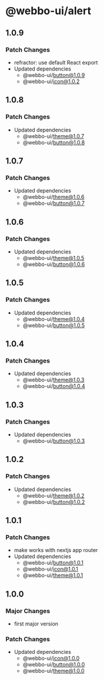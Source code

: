 # @webbo-ui/alert

## 1.0.9

### Patch Changes

- refractor: use default React export
- Updated dependencies
  - @webbo-ui/button@1.0.9
  - @webbo-ui/icon@1.0.2

## 1.0.8

### Patch Changes

- Updated dependencies
  - @webbo-ui/theme@1.0.7
  - @webbo-ui/button@1.0.8

## 1.0.7

### Patch Changes

- Updated dependencies
  - @webbo-ui/theme@1.0.6
  - @webbo-ui/button@1.0.7

## 1.0.6

### Patch Changes

- Updated dependencies
  - @webbo-ui/theme@1.0.5
  - @webbo-ui/button@1.0.6

## 1.0.5

### Patch Changes

- Updated dependencies
  - @webbo-ui/theme@1.0.4
  - @webbo-ui/button@1.0.5

## 1.0.4

### Patch Changes

- Updated dependencies
  - @webbo-ui/theme@1.0.3
  - @webbo-ui/button@1.0.4

## 1.0.3

### Patch Changes

- Updated dependencies
  - @webbo-ui/button@1.0.3

## 1.0.2

### Patch Changes

- Updated dependencies
  - @webbo-ui/theme@1.0.2
  - @webbo-ui/button@1.0.2

## 1.0.1

### Patch Changes

- make works with nextjs app router
- Updated dependencies
  - @webbo-ui/button@1.0.1
  - @webbo-ui/icon@1.0.1
  - @webbo-ui/theme@1.0.1

## 1.0.0

### Major Changes

- first major version

### Patch Changes

- Updated dependencies
  - @webbo-ui/icon@1.0.0
  - @webbo-ui/button@1.0.0
  - @webbo-ui/theme@1.0.0
